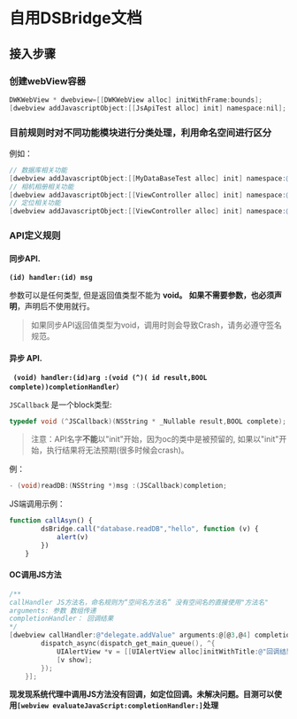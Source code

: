 # 自用DSBridge文档

## 接入步骤

### 创建webView容器

```objective-c
DWKWebView * dwebview=[[DWKWebView alloc] initWithFrame:bounds];
[dwebview addJavascriptObject:[[JsApiTest alloc] init] namespace:nil];
```

### 目前规则时对不同功能模块进行分类处理，利用命名空间进行区分

例如：

```objective-c
// 数据库相关功能
[dwebview addJavascriptObject:[[MyDataBaseTest alloc] init] namespace:@"database"];
// 相机相册相关功能
[dwebview addJavascriptObject:[[ViewController alloc] init] namespace:@"photo"];
// 定位相关功能
[dwebview addJavascriptObject:[[ViewController alloc] init] namespace:@"my"];
```

### API定义规则

#### 同步API.

**`(id) handler:(id) msg`**

参数可以是任何类型, 但是返回值类型不能为 **void。** **如果不需要参数，也必须声明**，声明后不使用就行。

> 如果同步API返回值类型为void，调用时则会导致Crash，请务必遵守签名规范。

#### 异步 API.

**` (void) handler:(id)arg :(void (^)( id result,BOOL complete))completionHandler）`**

`JSCallback` 是一个block类型:

```objective-c
typedef void (^JSCallback)(NSString * _Nullable result,BOOL complete); 
```

> 注意：API名字**不能**以"init"开始，因为oc的类中是被预留的, 如果以"init"开始，执行结果将无法预期(很多时候会crash)。

例：

```objective-c
- (void)readDB:(NSString *)msg :(JSCallback)completion;
```

JS端调用示例：

```javascript
function callAsyn() {
        dsBridge.call("database.readDB","hello", function (v) {
            alert(v)
        })
    }
```

#### OC调用JS方法

```objective-c
/** 
callHandler JS方法名，命名规则为“空间名方法名” 没有空间名的直接使用"方法名"
arguments: 参数 数组传递
completionHandler： 回调结果
*/
[dwebview callHandler:@"delegate.addValue" arguments:@[@3,@4] completionHandler:^(NSNumber* value){
        dispatch_async(dispatch_get_main_queue(), ^{
            UIAlertView *v = [[UIAlertView alloc]initWithTitle:@"回调结果" message:value.stringValue delegate:self cancelButtonTitle:@"cancle" otherButtonTitles:nil, nil];
            [v show];
        });
    }];
```

**现发现系统代理中调用JS方法没有回调，如定位回调。未解决问题。目测可以使用`[webview evaluateJavaScript:completionHandler:]`处理**